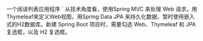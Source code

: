 ﻿一个阅读列表应用程序
`
从技术角度看，使用Spring MVC 来处理 Web 请求，用 Thymeleaf来定义Web视图，用Spring Data JPA 来持久化数据，暂时使用嵌入式的H2数据库。新建 Spring Boot 项目时，需要勾选 Web、Thymeleaf 和 JPA 复选框，以及 H2 复选框。
